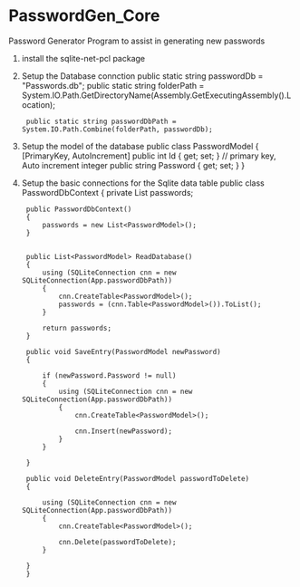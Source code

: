 # PasswordGen_Core
Password Generator Program to assist in generating new passwords


1. install the sqlite-net-pcl package

1. Setup the Database connction
        public static string passwordDb = "Passwords.db";
        public static string folderPath = System.IO.Path.GetDirectoryName(Assembly.GetExecutingAssembly().Location);

        public static string passwordDbPath = System.IO.Path.Combine(folderPath, passwordDb);
        
1. Setup the model of the database
         public class PasswordModel
        {
            [PrimaryKey, AutoIncrement]
            public int Id { get; set; } // primary key, Auto increment integer
            public string Password { get; set; }
        }
        
1. Setup the basic connections for the Sqlite data table
        public class PasswordDbContext
    {
        private List<PasswordModel> passwords;

        public PasswordDbContext()
        {
            passwords = new List<PasswordModel>();
        }


        public List<PasswordModel> ReadDatabase()
        {
            using (SQLiteConnection cnn = new SQLiteConnection(App.passwordDbPath))
            {
                cnn.CreateTable<PasswordModel>();
                passwords = (cnn.Table<PasswordModel>()).ToList();
            }

            return passwords;
        }

        public void SaveEntry(PasswordModel newPassword)
        {

            if (newPassword.Password != null)
            {
                using (SQLiteConnection cnn = new SQLiteConnection(App.passwordDbPath))
                {
                    cnn.CreateTable<PasswordModel>();

                    cnn.Insert(newPassword);
                }
            }

        }

        public void DeleteEntry(PasswordModel passwordToDelete)
        {

            using (SQLiteConnection cnn = new SQLiteConnection(App.passwordDbPath))
            {
                cnn.CreateTable<PasswordModel>();

                cnn.Delete(passwordToDelete);
            }

        }
        }
